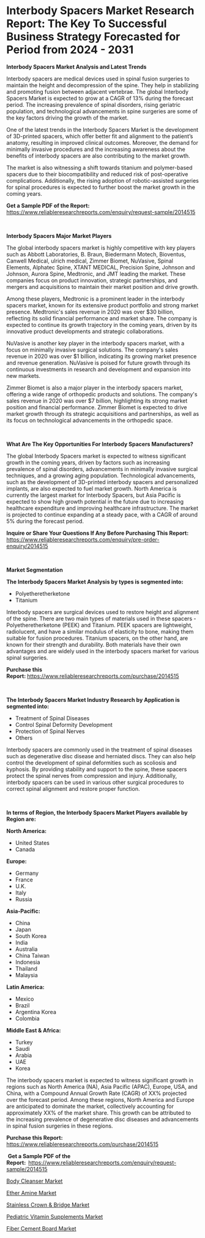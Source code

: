 <p><h1>Interbody Spacers Market Research Report: The Key To Successful Business Strategy Forecasted for Period from 2024 - 2031</h1></p><p><strong>Interbody Spacers Market Analysis and Latest Trends</strong></p>
<p><p>Interbody spacers are medical devices used in spinal fusion surgeries to maintain the height and decompression of the spine. They help in stabilizing and promoting fusion between adjacent vertebrae. The global Interbody Spacers Market is expected to grow at a CAGR of 13% during the forecast period. The increasing prevalence of spinal disorders, rising geriatric population, and technological advancements in spine surgeries are some of the key factors driving the growth of the market.</p><p>One of the latest trends in the Interbody Spacers Market is the development of 3D-printed spacers, which offer better fit and alignment to the patient’s anatomy, resulting in improved clinical outcomes. Moreover, the demand for minimally invasive procedures and the increasing awareness about the benefits of interbody spacers are also contributing to the market growth.</p><p>The market is also witnessing a shift towards titanium and polymer-based spacers due to their biocompatibility and reduced risk of post-operative complications. Additionally, the rising adoption of robotic-assisted surgeries for spinal procedures is expected to further boost the market growth in the coming years.</p></p>
<p><strong>Get a Sample PDF of the Report:&nbsp;</strong> <a href="https://www.reliableresearchreports.com/enquiry/request-sample/2014515">https://www.reliableresearchreports.com/enquiry/request-sample/2014515</a></p>
<p>&nbsp;</p>
<p><strong>Interbody Spacers Major Market Players</strong></p>
<p><p>The global interbody spacers market is highly competitive with key players such as Abbott Laboratories, B. Braun, Biedermann Motech, Bioventus, Canwell Medical, ulrich medical, Zimmer Biomet, NuVasive, Spinal Elements, Alphatec Spine, XTANT MEDICAL, Precision Spine, Johnson and Johnson, Aurora Spine, Medtronic, and JMT leading the market. These companies focus on product innovation, strategic partnerships, and mergers and acquisitions to maintain their market position and drive growth.</p><p>Among these players, Medtronic is a prominent leader in the interbody spacers market, known for its extensive product portfolio and strong market presence. Medtronic's sales revenue in 2020 was over $30 billion, reflecting its solid financial performance and market share. The company is expected to continue its growth trajectory in the coming years, driven by its innovative product developments and strategic collaborations.</p><p>NuVasive is another key player in the interbody spacers market, with a focus on minimally invasive surgical solutions. The company's sales revenue in 2020 was over $1 billion, indicating its growing market presence and revenue generation. NuVasive is poised for future growth through its continuous investments in research and development and expansion into new markets.</p><p>Zimmer Biomet is also a major player in the interbody spacers market, offering a wide range of orthopedic products and solutions. The company's sales revenue in 2020 was over $7 billion, highlighting its strong market position and financial performance. Zimmer Biomet is expected to drive market growth through its strategic acquisitions and partnerships, as well as its focus on technological advancements in the orthopedic space.</p></p>
<p>&nbsp;</p>
<p><strong>What Are The Key Opportunities For Interbody Spacers Manufacturers?</strong></p>
<p><p>The global Interbody Spacers market is expected to witness significant growth in the coming years, driven by factors such as increasing prevalence of spinal disorders, advancements in minimally invasive surgical techniques, and a growing aging population. Technological advancements, such as the development of 3D-printed interbody spacers and personalized implants, are also expected to fuel market growth. North America is currently the largest market for Interbody Spacers, but Asia Pacific is expected to show high growth potential in the future due to increasing healthcare expenditure and improving healthcare infrastructure. The market is projected to continue expanding at a steady pace, with a CAGR of around 5% during the forecast period.</p></p>
<p><strong>Inquire or Share Your Questions If Any Before Purchasing This Report:</strong> <a href="https://www.reliableresearchreports.com/enquiry/pre-order-enquiry/2014515">https://www.reliableresearchreports.com/enquiry/pre-order-enquiry/2014515</a></p>
<p>&nbsp;</p>
<p><strong>Market Segmentation</strong></p>
<p><strong>The Interbody Spacers Market Analysis by types is segmented into:</strong></p>
<p><ul><li>Polyetheretherketone</li><li>Titanium</li></ul></p>
<p><p>Interbody spacers are surgical devices used to restore height and alignment of the spine. There are two main types of materials used in these spacers - Polyetheretherketone (PEEK) and Titanium. PEEK spacers are lightweight, radiolucent, and have a similar modulus of elasticity to bone, making them suitable for fusion procedures. Titanium spacers, on the other hand, are known for their strength and durability. Both materials have their own advantages and are widely used in the interbody spacers market for various spinal surgeries.</p></p>
<p><strong>Purchase this Report:&nbsp;</strong><a href="https://www.reliableresearchreports.com/purchase/2014515">https://www.reliableresearchreports.com/purchase/2014515</a></p>
<p>&nbsp;</p>
<p><strong>The Interbody Spacers Market Industry Research by Application is segmented into:</strong></p>
<p><ul><li>Treatment of Spinal Diseases</li><li>Control Spinal Deformity Development</li><li>Protection of Spinal Nerves</li><li>Others</li></ul></p>
<p><p>Interbody spacers are commonly used in the treatment of spinal diseases such as degenerative disc disease and herniated discs. They can also help control the development of spinal deformities such as scoliosis and kyphosis. By providing stability and support to the spine, these spacers protect the spinal nerves from compression and injury. Additionally, interbody spacers can be used in various other surgical procedures to correct spinal alignment and restore proper function.</p></p>
<p>&nbsp;</p>
<p><strong>In terms of Region, the Interbody Spacers Market Players available by Region are:</strong></p>
<p>
    <p> <strong> North America: </strong>
        <ul>
            <li>United States</li>
            <li>Canada</li>
        </ul>
        </p> 
    <p> <strong> Europe: </strong>
        <ul>
            <li>Germany</li>
            <li>France</li>
            <li>U.K.</li>
            <li>Italy</li>
            <li>Russia</li>
        </ul>
        </p> 
    <p> <strong> Asia-Pacific: </strong>
        <ul>
            <li>China</li>
            <li>Japan</li>
            <li>South Korea</li>
            <li>India</li>
            <li>Australia</li>
            <li>China Taiwan</li>
            <li>Indonesia</li>
            <li>Thailand</li>
            <li>Malaysia</li>
        </ul>
        </p> 
    <p> <strong> Latin America: </strong>
        <ul>
            <li>Mexico</li>
            <li>Brazil</li>
            <li>Argentina Korea</li>
            <li>Colombia</li>
        </ul>
        </p> 
    <p> <strong> Middle East & Africa: </strong>
        <ul>
            <li>Turkey</li>
            <li>Saudi</li>
            <li>Arabia</li>
            <li>UAE</li>
            <li>Korea</li>
        </ul>
    </p>
    </p>
<p><p>The interbody spacers market is expected to witness significant growth in regions such as North America (NA), Asia Pacific (APAC), Europe, USA, and China, with a Compound Annual Growth Rate (CAGR) of XX% projected over the forecast period. Among these regions, North America and Europe are anticipated to dominate the market, collectively accounting for approximately XX% of the market share. This growth can be attributed to the increasing prevalence of degenerative disc diseases and advancements in spinal fusion surgeries in these regions.</p></p>
<p><strong>Purchase this Report: </strong><a href="https://www.reliableresearchreports.com/purchase/2014515">https://www.reliableresearchreports.com/purchase/2014515</a></p>
<p>&nbsp;<strong>Get a Sample PDF of the Report:&nbsp;&nbsp;</strong><a href="https://www.reliableresearchreports.com/enquiry/request-sample/2014515">https://www.reliableresearchreports.com/enquiry/request-sample/2014515</a></p>
<p><strong></strong></p>
<p><p><a href="https://circular-yam-9b9.notion.site/Body-Cleanser-Market-Research-Report-Unlocks-Analysis-on-the-Market-Financial-Status-Market-Size-a-e1f3476804d644fba6a2b868b1c97b69">Body Cleanser Market</a></p><p><a href="https://view.publitas.com/reportprime-1/ether-amine-market-provides-a-comprehensive-analysis-including-a-macro-overview-of-the-market-as-well-as-micro-details-such-as-market-size-and-competitive-landscape/">Ether Amine Market</a></p><p><a href="https://cedar-agate-3da.notion.site/Stainless-Crown-Bridge-Market-Size-Furnishes-Valuable-Information-Encompassing-Market-Share-Marke-1585b9c998de4edca9cf8a51180e28df">Stainless Crown & Bridge Market</a></p><p><a href="https://copper-carbon-84f.notion.site/Pediatric-Vitamin-Supplements-Market-Growth-Market-Trends-COVID-19-Impact-and-Forecasts-for-perio-3b34d29760cc4f018160914e295933be">Pediatric Vitamin Supplements Market</a></p><p><a href="https://view.publitas.com/reportprime-1/fiber-cement-board-market-size-2024-2031-global-industrial-analysis-key-geographical-regions-market-share-top-key-players-product-types-and-forecast-research-report/">Fiber Cement Board Market</a></p></p>